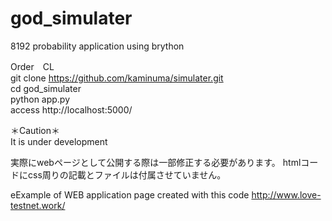 # god_simulater  
  8192 probability application using brython  
  
  Order　CL  
  git clone https://github.com/kaminuma/simulater.git  
  cd god_simulater  
  python app.py  
  access http://localhost:5000/  
  
  ＊Caution＊  
  It is under development
 
  実際にwebページとして公開する際は一部修正する必要があります。
  htmlコードにcss周りの記載とファイルは付属させていません。
  
  eExample of WEB application page created with this code
  http://www.love-testnet.work/
